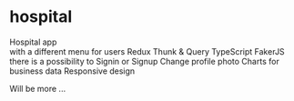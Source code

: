 # hospital
Hospital app  
with a different menu for users
Redux Thunk & Query 
TypeScript 
FakerJS
there is a possibility to Signin or Signup 
Change profile photo 
Charts for business data
Responsive design

Will be more ... 

